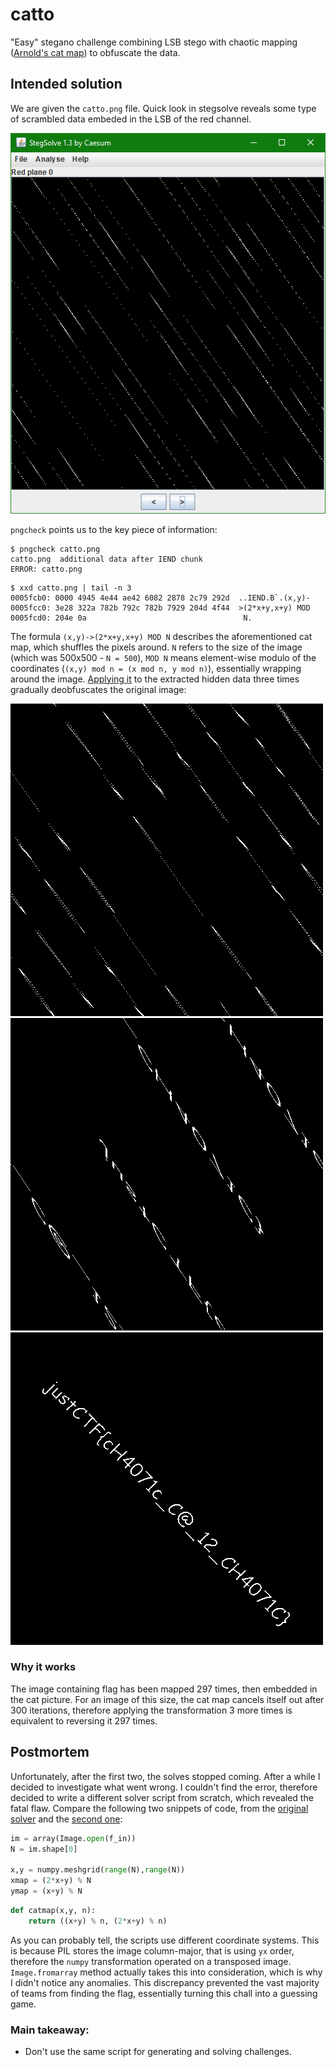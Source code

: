 # catto

"Easy" stegano challenge combining LSB stego with chaotic mapping ([Arnold's cat map](https://en.wikipedia.org/wiki/Arnold%27s_cat_map)) to obfuscate the data.

## Intended solution

We are given the `catto.png` file. Quick look in stegsolve reveals some type of scrambled data embeded in the LSB of the red channel.

![stegsolve](img/stegsolve.png)

`pngcheck` points us to the key piece of information:

```
$ pngcheck catto.png
catto.png  additional data after IEND chunk
ERROR: catto.png
```
```
$ xxd catto.png | tail -n 3
0005fcb0: 0000 4945 4e44 ae42 6082 2878 2c79 292d  ..IEND.B`.(x,y)-
0005fcc0: 3e28 322a 782b 792c 782b 7929 204d 4f44  >(2*x+y,x+y) MOD
0005fcd0: 204e 0a                                   N.
```

The formula `(x,y)->(2*x+y,x+y) MOD N` describes the aforementioned cat map, which shuffles the pixels around. `N` refers to the size of the image (which was 500x500 - `N = 500`), `MOD N` means element-wise modulo of the coordinates (`(x,y) mod n = (x mod n, y mod n)`), essentially wrapping around the image.
[Applying it](private/catmap.py) to the extracted hidden data three times gradually deobfuscates the original image:

![pass1](img/pass1.png)
![pass2](img/pass2.png)
![pass3](img/pass3.png)

### Why it works

The image containing flag has been mapped 297 times, then embedded in the cat picture. For an image of this size, the cat map cancels itself out after 300 iterations, therefore applying the transformation 3 more times is equivalent to reversing it 297 times.

## Postmortem

Unfortunately, after the first two, the solves stopped coming. After a while I decided to investigate what went wrong. I couldn't find the error, therefore decided to write a different solver script from scratch, which revealed the fatal flaw. Compare the following two snippets of code, from the [original solver](private/catmap.py) and the [second one](solve/lsb_and_cat.py):

```python
im = array(Image.open(f_in))
N = im.shape[0]

x,y = numpy.meshgrid(range(N),range(N))
xmap = (2*x+y) % N
ymap = (x+y) % N
```
```python
def catmap(x,y, n):
	return ((x+y) % n, (2*x+y) % n)
```

As you can probably tell, the scripts use different coordinate systems. This is because PIL stores the image column-major, that is using `yx` order, therefore the `numpy` transformation operated on a transposed image. `Image.fromarray` method actually takes this into consideration, which is why I didn't notice any anomalies. This discrepancy prevented the vast majority of teams from finding the flag, essentially turning this chall into a guessing game.

### Main takeaway:
* Don't use the same script for generating and solving challenges.



